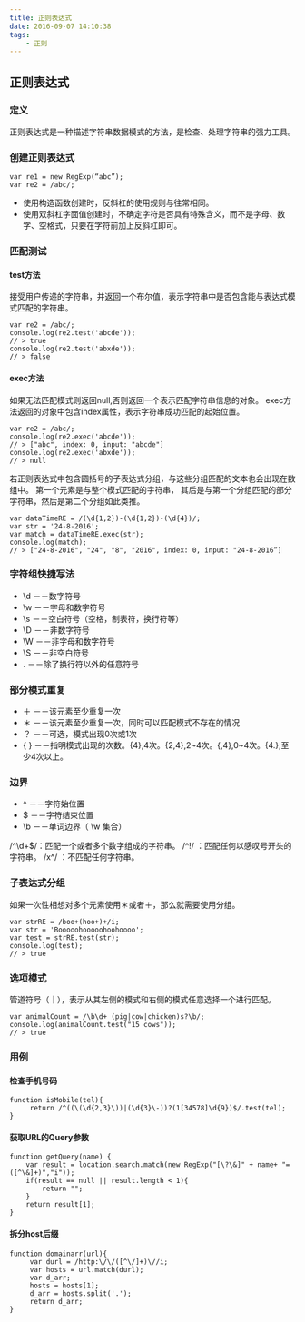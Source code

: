 ```yaml
---
title: 正则表达式
date: 2016-09-07 14:10:38
tags:
    - 正则
---
```


## 正则表达式
### 定义
正则表达式是一种描述字符串数据模式的方法，是检查、处理字符串的强力工具。
<!-- more -->

### 创建正则表达式
```
var re1 = new RegExp(“abc”);
var re2 = /abc/;
```
- 使用构造函数创建时，反斜杠的使用规则与往常相同。
- 使用双斜杠字面值创建时，不确定字符是否具有特殊含义，而不是字母、数字、空格式，只要在字符前加上反斜杠即可。

### 匹配测试
#### test方法
接受用户传递的字符串，并返回一个布尔值，表示字符串中是否包含能与表达式模式匹配的字符串。
```
var re2 = /abc/;
console.log(re2.test('abcde'));
// > true
console.log(re2.test('abxde'));
// > false
```

#### exec方法
如果无法匹配模式则返回null,否则返回一个表示匹配字符串信息的对象。
exec方法返回的对象中包含index属性，表示字符串成功匹配的起始位置。
```
var re2 = /abc/;
console.log(re2.exec('abcde'));
// > ["abc", index: 0, input: "abcde"]
console.log(re2.exec('abxde'));
// > null
```
若正则表达式中包含圆括号的子表达式分组，与这些分组匹配的文本也会出现在数组中。
第一个元素是与整个模式匹配的字符串，
其后是与第一个分组匹配的部分字符串，然后是第二个分组如此类推。
```
var dataTimeRE = /(\d{1,2})-(\d{1,2})-(\d{4})/;
var str = '24-8-2016';
var match = dataTimeRE.exec(str);
console.log(match);
// > ["24-8-2016", "24", "8", "2016", index: 0, input: "24-8-2016”]
```

### 字符组快捷写法
- \d    －－数字符号
- \w    －－字母和数字符号
- \s    －－空白符号（空格，制表符，换行符等）
- \D    －－非数字符号
- \W    －－非字母和数字符号
- \S    －－非空白符号
-  .      －－除了换行符以外的任意符号

### 部分模式重复
- ＋    －－该元素至少重复一次
- ＊    －－该元素至少重复一次，同时可以匹配模式不存在的情况
- ？    －－可选，模式出现0次或1次
- { }    －－指明模式出现的次数。{4},4次。{2,4},2~4次。{,4},0~4次。{4.},至少4次以上。

### 边界
- ^     －－字符始位置
- $     －－字符结束位置
- \b    －－单词边界（ \w 集合）

/^\d+$/：匹配一个或者多个数字组成的字符串。
/^!/      ：匹配任何以感叹号开头的字符串。
/x^/     ：不匹配任何字符串。

### 子表达式分组
如果一次性相想对多个元素使用＊或者＋，那么就需要使用分组。
```
var strRE = /boo+(hoo+)+/i;
var str = 'Booooohooooohoohoooo';
var test = strRE.test(str);
console.log(test);
// > true
```

### 选项模式
管道符号（｜），表示从其左侧的模式和右侧的模式任意选择一个进行匹配。
```
var animalCount = /\b\d+ (pig|cow|chicken)s?\b/;
console.log(animalCount.test("15 cows"));
// > true
```

### 用例
#### 检查手机号码
```
function isMobile(tel){
     return /^((\(\d{2,3}\))|(\d{3}\-))?(1[34578]\d{9})$/.test(tel);
}
```

#### 获取URL的Query参数
```
function getQuery(name) {
    var result = location.search.match(new RegExp("[\?\&]" + name+ "=([^\&]+)","i"));
    if(result == null || result.length < 1){
        return "";
    }
    return result[1];
}
```

#### 拆分host后缀
```
function domainarr(url){
     var durl = /http:\/\/([^\/]+)\//i;
     var hosts = url.match(durl);
     var d_arr;
     hosts = hosts[1];
     d_arr = hosts.split('.');
     return d_arr;
}
```

